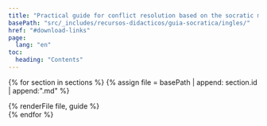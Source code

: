 ```yaml
---
title: "Practical guide for conflict resolution based on the socratic method"
basePath: "src/_includes/recursos-didacticos/guia-socratica/ingles/"
href: "#download-links"
page:
  lang: "en"
toc:
  heading: "Contents"
---
```


{% for section in sections %}
{% assign file = basePath | append: section.id | append:".md" %}
<section id="{{ section.id }}">
  {% renderFile file, guide %}
</section>
{% endfor %}